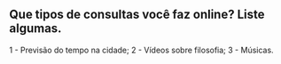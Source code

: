 ## Que tipos de consultas você faz online? Liste algumas.

 1 - Previsão do tempo na cidade;
 2 - Vídeos sobre filosofia;
 3 - Músicas.

